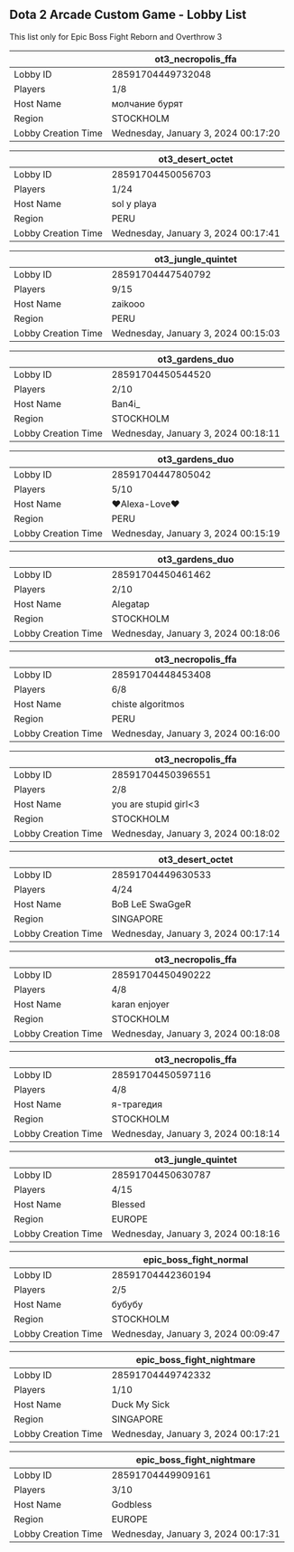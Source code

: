 ## Dota 2 Arcade Custom Game - Lobby List

This list only for Epic Boss Fight Reborn and Overthrow 3

|  | ot3_necropolis_ffa |
| ------ | ------ |
| Lobby ID | 28591704449732048 |
| Players | 1/8 |
| Host Name | молчание бурят |
| Region | STOCKHOLM |
| Lobby Creation Time | Wednesday, January 3, 2024 00:17:20 |


|  | ot3_desert_octet |
| ------ | ------ |
| Lobby ID | 28591704450056703 |
| Players | 1/24 |
| Host Name | sol y playa |
| Region | PERU |
| Lobby Creation Time | Wednesday, January 3, 2024 00:17:41 |


|  | ot3_jungle_quintet |
| ------ | ------ |
| Lobby ID | 28591704447540792 |
| Players | 9/15 |
| Host Name | zaikooo |
| Region | PERU |
| Lobby Creation Time | Wednesday, January 3, 2024 00:15:03 |


|  | ot3_gardens_duo |
| ------ | ------ |
| Lobby ID | 28591704450544520 |
| Players | 2/10 |
| Host Name | Ban4i_ |
| Region | STOCKHOLM |
| Lobby Creation Time | Wednesday, January 3, 2024 00:18:11 |


|  | ot3_gardens_duo |
| ------ | ------ |
| Lobby ID | 28591704447805042 |
| Players | 5/10 |
| Host Name | ♥Alexa-Love♥ |
| Region | PERU |
| Lobby Creation Time | Wednesday, January 3, 2024 00:15:19 |


|  | ot3_gardens_duo |
| ------ | ------ |
| Lobby ID | 28591704450461462 |
| Players | 2/10 |
| Host Name | Alegatap |
| Region | STOCKHOLM |
| Lobby Creation Time | Wednesday, January 3, 2024 00:18:06 |


|  | ot3_necropolis_ffa |
| ------ | ------ |
| Lobby ID | 28591704448453408 |
| Players | 6/8 |
| Host Name | chiste algoritmos |
| Region | PERU |
| Lobby Creation Time | Wednesday, January 3, 2024 00:16:00 |


|  | ot3_necropolis_ffa |
| ------ | ------ |
| Lobby ID | 28591704450396551 |
| Players | 2/8 |
| Host Name | you are stupid girl<3 |
| Region | STOCKHOLM |
| Lobby Creation Time | Wednesday, January 3, 2024 00:18:02 |


|  | ot3_desert_octet |
| ------ | ------ |
| Lobby ID | 28591704449630533 |
| Players | 4/24 |
| Host Name | BoB LeE SwaGgeR |
| Region | SINGAPORE |
| Lobby Creation Time | Wednesday, January 3, 2024 00:17:14 |


|  | ot3_necropolis_ffa |
| ------ | ------ |
| Lobby ID | 28591704450490222 |
| Players | 4/8 |
| Host Name | karan enjoyer |
| Region | STOCKHOLM |
| Lobby Creation Time | Wednesday, January 3, 2024 00:18:08 |


|  | ot3_necropolis_ffa |
| ------ | ------ |
| Lobby ID | 28591704450597116 |
| Players | 4/8 |
| Host Name | я-трагедия |
| Region | STOCKHOLM |
| Lobby Creation Time | Wednesday, January 3, 2024 00:18:14 |


|  | ot3_jungle_quintet |
| ------ | ------ |
| Lobby ID | 28591704450630787 |
| Players | 4/15 |
| Host Name | Blessed |
| Region | EUROPE |
| Lobby Creation Time | Wednesday, January 3, 2024 00:18:16 |


|  | epic_boss_fight_normal |
| ------ | ------ |
| Lobby ID | 28591704442360194 |
| Players | 2/5 |
| Host Name | бубубу |
| Region | STOCKHOLM |
| Lobby Creation Time | Wednesday, January 3, 2024 00:09:47 |


|  | epic_boss_fight_nightmare |
| ------ | ------ |
| Lobby ID | 28591704449742332 |
| Players | 1/10 |
| Host Name | Duck My Sick |
| Region | SINGAPORE |
| Lobby Creation Time | Wednesday, January 3, 2024 00:17:21 |


|  | epic_boss_fight_nightmare |
| ------ | ------ |
| Lobby ID | 28591704449909161 |
| Players | 3/10 |
| Host Name | Godbless |
| Region | EUROPE |
| Lobby Creation Time | Wednesday, January 3, 2024 00:17:31 |


